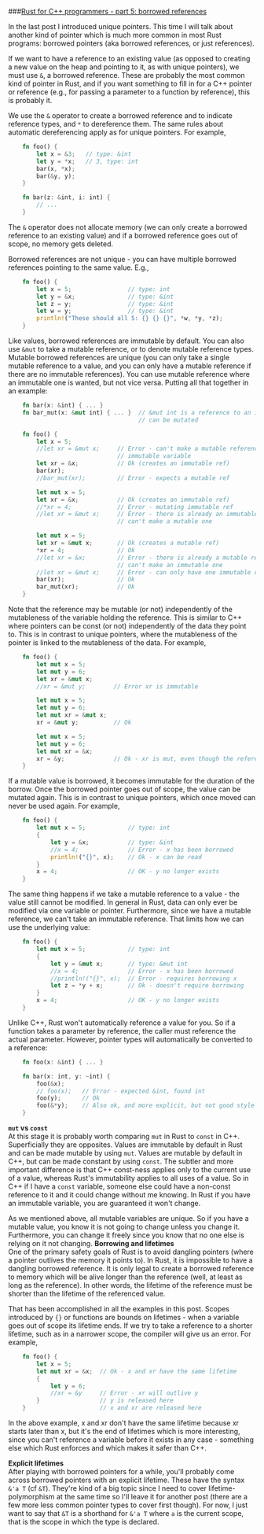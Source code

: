 ###[Rust for C++ programmers - part 5: borrowed references](http://featherweightmusings.blogspot.ca/2014/05/rust-for-c-programmers-part-5-borrowed.html)


In the last post I introduced unique pointers. This time I will talk about another kind of pointer which is much more common in most Rust programs: borrowed pointers (aka borrowed references, or just references).

If we want to have a reference to an existing value (as opposed to creating a new value on the heap and pointing to it, as with unique pointers), we must use `&`, a borrowed reference. These are probably the most common kind of pointer in Rust, and if you want something to fill in for a C++ pointer or reference (e.g., for passing a parameter to a function by reference), this is probably it.

We use the `&` operator to create a borrowed reference and to indicate reference types, and `*` to dereference them. The same rules about automatic dereferencing apply as for unique pointers. For example,
```rust
    fn foo() {
        let x = &3;   // type: &int
        let y = *x;   // 3, type: int
        bar(x, *x);
        bar(&y, y);
    }

    fn bar(z: &int, i: int) {
        // ...
    }
```
The `&` operator does not allocate memory (we can only create a borrowed reference to an existing value) and if a borrowed reference goes out of scope, no memory gets deleted.

Borrowed references are not unique - you can have multiple borrowed references pointing to the same value. E.g.,
```rust
    fn foo() {
        let x = 5;                // type: int
        let y = &x;               // type: &int
        let z = y;                // type: &int
        let w = y;                // type: &int
        println!("These should all 5: {} {} {}", *w, *y, *z);
    }
```
Like values, borrowed references are immutable by default. You can also use `&mut` to take a mutable reference, or to denote mutable reference types. Mutable borrowed references are unique (you can only take a single mutable reference to a value, and you can only have a mutable reference if there are no immutable references). You can use mutable reference where an immutable one is wanted, but not vice versa. Putting all that together in an example:
```rust
    fn bar(x: &int) { ... }
    fn bar_mut(x: &mut int) { ... }  // &mut int is a reference to an int which
                                     // can be mutated

    fn foo() {
        let x = 5;
        //let xr = &mut x;     // Error - can't make a mutable reference to an
                               // immutable variable
        let xr = &x;           // Ok (creates an immutable ref)
        bar(xr);
        //bar_mut(xr);         // Error - expects a mutable ref

        let mut x = 5;
        let xr = &x;           // Ok (creates an immutable ref)
        //*xr = 4;             // Error - mutating immutable ref
        //let xr = &mut x;     // Error - there is already an immutable ref, so we
                               // can't make a mutable one

        let mut x = 5;
        let xr = &mut x;       // Ok (creates a mutable ref)
        *xr = 4;               // Ok
        //let xr = &x;         // Error - there is already a mutable ref, so we
                               // can't make an immutable one
        //let xr = &mut x;     // Error - can only have one immutable ref at a time
        bar(xr);               // Ok
        bar_mut(xr);           // Ok
    }
```
Note that the reference may be mutable (or not) independently of the mutableness of the variable holding the reference. This is similar to C++ where pointers can be const (or not) independently of the data they point to. This is in contrast to unique pointers, where the mutableness of the pointer is linked to the mutableness of the data. For example,
```rust
    fn foo() {
        let mut x = 5;
        let mut y = 6;
        let xr = &mut x;
        //xr = &mut y;        // Error xr is immutable

        let mut x = 5;
        let mut y = 6;
        let mut xr = &mut x;
        xr = &mut y;          // Ok

        let mut x = 5;
        let mut y = 6;
        let mut xr = &x;
        xr = &y;              // Ok - xr is mut, even though the referenced data is not
    }
```
If a mutable value is borrowed, it becomes immutable for the duration of the borrow. Once the borrowed pointer goes out of scope, the value can be mutated again. This is in contrast to unique pointers, which once moved can never be used again. For example,
```rust
    fn foo() {
        let mut x = 5;            // type: int
        {
            let y = &x;           // type: &int
            //x = 4;              // Error - x has been borrowed
            println!("{}", x);    // Ok - x can be read
        }
        x = 4;                    // OK - y no longer exists
    }
```
The same thing happens if we take a mutable reference to a value - the value still cannot be modified. In general in Rust, data can only ever be modified via one variable or pointer. Furthermore, since we have a mutable reference, we can't take an immutable reference. That limits how we can use the underlying value:
```rust
    fn foo() {
        let mut x = 5;            // type: int
        {
            let y = &mut x;       // type: &mut int
            //x = 4;              // Error - x has been borrowed
            //println!("{}", x);  // Error - requires borrowing x
            let z = *y + x;       // Ok - doesn't require borrowing
        }
        x = 4;                    // OK - y no longer exists
    }
```
Unlike C++, Rust won't automatically reference a value for you. So if a function takes a parameter by reference, the caller must reference the actual parameter. However, pointer types will automatically be converted to a reference:
```rust
    fn foo(x: &int) { ... }

    fn bar(x: int, y: ~int) {
        foo(&x);
        // foo(x);   // Error - expected &int, found int
        foo(y);      // Ok
        foo(&*y);    // Also ok, and more explicit, but not good style
    }
```
**`mut` vs `const`**  
At this stage it is probably worth comparing `mut` in Rust to `const` in C++. Superficially they are opposites. Values are immutable by default in Rust and can be made mutable by using `mut`. Values are mutable by default in C++, but can be made constant by using `const`. The subtler and more important difference is that C++ const-ness applies only to the current use of a value, whereas Rust's immutability applies to all uses of a value. So in C++ if I have a `const` variable, someone else could have a non-const reference to it and it could change without me knowing. In Rust if you have an immutable variable, you are guaranteed it won't change.

As we mentioned above, all mutable variables are unique. So if you have a mutable value, you know it is not going to change unless you change it. Furthermore, you can change it freely since you know that no one else is relying on it not changing.
**Borrowing and lifetimes**  
One of the primary safety goals of Rust is to avoid dangling pointers (where a pointer outlives the memory it points to). In Rust, it is impossible to have a dangling borrowed reference. It is only legal to create a borrowed reference to memory which will be alive longer than the reference (well, at least as long as the reference). In other words, the lifetime of the reference must be shorter than the lifetime of the referenced value.

That has been accomplished in all the examples in this post. Scopes introduced by `{}` or functions are bounds on lifetimes - when a variable goes out of scope its lifetime ends. If we try to take a reference to a shorter lifetime, such as in a narrower scope, the compiler will give us an error. For example,
```rust
    fn foo() {
        let x = 5;
        let mut xr = &x;  // Ok - x and xr have the same lifetime
        {
            let y = 6;
            //xr = &y     // Error - xr will outlive y
        }                 // y is released here
    }                     // x and xr are released here
```
In the above example, x and xr don't have the same lifetime because xr starts later than x, but it's the end of lifetimes which is more interesting, since you can't reference a variable before it exists in any case - something else which Rust enforces and which makes it safer than C++.

**Explicit lifetimes**  
After playing with borrowed pointers for a while, you'll probably come across borrowed pointers with an explicit lifetime. These have the syntax `&'a T` (cf `&T`). They're kind of a big topic since I need to cover lifetime-polymorphism at the same time so I'll leave it for another post (there are a few more less common pointer types to cover first though). For now, I just want to say that `&T` is a shorthand for `&'a T` where `a` is the current scope, that is the scope in which the type is declared.
